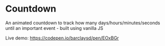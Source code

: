 # Countdown
An animated countdown to track how many days/hours/minutes/seconds until an important event - built using vanilla JS

Live demo: https://codepen.io/barclaysd/pen/EOxBGr
